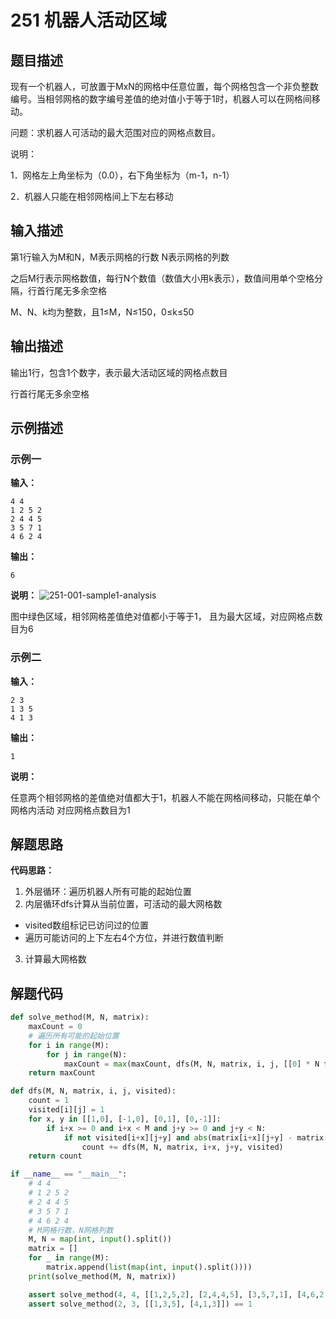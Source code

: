 # 251 机器人活动区域

## 题目描述

现有一个机器人，可放置于MxN的网格中任意位置，每个网格包含一个非负整数编号。当相邻网格的数字编号差值的绝对值小于等于1时，机器人可以在网格间移动。

问题：求机器人可活动的最大范围对应的网格点数目。

说明：

1．网格左上角坐标为（0.0），右下角坐标为（m-1，n-1）

2．机器人只能在相邻网格间上下左右移动

## 输入描述

第1行输入为M和N，M表示网格的行数 N表示网格的列数

之后M行表示网格数值，每行N个数值（数值大小用k表示），数值间用单个空格分隔，行首行尾无多余空格

M、N、k均为整数，且1≤M，N≤150，0≤k≤50

## 输出描述

输出1行，包含1个数字，表示最大活动区域的网格点数目

行首行尾无多余空格

## 示例描述

### 示例一

**输入：**
```text
4 4
1 2 5 2
2 4 4 5
3 5 7 1
4 6 2 4
```

**输出：**
```text
6
```

**说明：**
![251-001-sample1-analysis](./images/251-001-sample2-analysis.png)

图中绿色区域，相邻网格差值绝对值都小于等于1， 且为最大区域，对应网格点数目为6

### 示例二

**输入：**
```text
2 3
1 3 5
4 1 3
```

**输出：**
```text
1
```

**说明：**

任意两个相邻网格的差值绝对值都大于1，机器人不能在网格间移动，只能在单个网格内活动 对应网格点数目为1

## 解题思路

**代码思路：**
1. 外层循环：遍历机器人所有可能的起始位置
2. 内层循环dfs计算从当前位置，可活动的最大网格数
- visited数组标记已访问过的位置
- 遍历可能访问的上下左右4个方位，并进行数值判断
3. 计算最大网格数

## 解题代码
```python
def solve_method(M, N, matrix):
    maxCount = 0
    # 遍历所有可能的起始位置
    for i in range(M):
        for j in range(N):
            maxCount = max(maxCount, dfs(M, N, matrix, i, j, [[0] * N for _ in range(M)]))
    return maxCount

def dfs(M, N, matrix, i, j, visited):
    count = 1
    visited[i][j] = 1
    for x, y in [[1,0], [-1,0], [0,1], [0,-1]]:
        if i+x >= 0 and i+x < M and j+y >= 0 and j+y < N:
            if not visited[i+x][j+y] and abs(matrix[i+x][j+y] - matrix[i][j]) <= 1:
                count += dfs(M, N, matrix, i+x, j+y, visited)
    return count

if __name__ == "__main__":
    # 4 4
    # 1 2 5 2
    # 2 4 4 5
    # 3 5 7 1
    # 4 6 2 4
    # M网格行数，N网格列数
    M, N = map(int, input().split())
    matrix = []
    for _ in range(M):
        matrix.append(list(map(int, input().split())))
    print(solve_method(M, N, matrix))

    assert solve_method(4, 4, [[1,2,5,2], [2,4,4,5], [3,5,7,1], [4,6,2,4]]) == 6
    assert solve_method(2, 3, [[1,3,5], [4,1,3]]) == 1
```